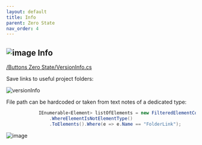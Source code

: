 ```yaml
---
layout: default
title: Info
parent: Zero State
nav_order: 4
---
```


## ![image](https://raw.githubusercontent.com/giobel/ReviTab/master/ReviTab/Resources/info.png) Info
[/Buttons Zero State/VersionInfo.cs](https://github.com/giobel/ReviTab/blob/master/ReviTab/Buttons%20Zero%20State/VersionInfo.cs)

Save links to useful project folders:

![versionInfo](https://user-images.githubusercontent.com/27025848/170897355-d0252bdf-90c8-4acf-b958-29b2c43cd520.png)

File path can be hardcoded or taken from text notes of a dedicated type:

```csharp
			IEnumerable<Element> listOfElements = new FilteredElementCollector(doc).OfCategory(BuiltInCategory.OST_TextNotes)
				.WhereElementIsNotElementType()
				.ToElements().Where(e => e.Name == "FolderLink");
```

![image](https://user-images.githubusercontent.com/27025848/170897665-220e4965-6db6-43cc-8e4b-2f74706f88d3.png)